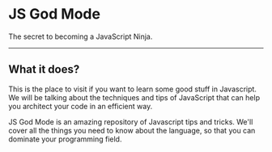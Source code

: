 # JS God Mode

The secret to becoming a JavaScript Ninja.

---

## What it does?

This is the place to visit if you want to learn some good stuff in Javascript. We will be talking about the techniques and tips of JavaScript that can help you architect your code in an efficient way.

JS God Mode is an amazing repository of Javascript tips and tricks. We'll cover all the things you need to know about the language, so that you can dominate your programming field.

